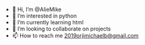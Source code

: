 - 👋 Hi, I’m @AlieMike
- 👀 I’m interested in python
- 🌱 I’m currently learning html
- 💞️ I’m looking to collaborate on projects
- 📫 How to reach me 2019orjimichaelb@gmail.com

<!---
AlieMike/AlieMike is a ✨ special ✨ repository because its `README.md` (this file) appears on your GitHub profile.
You can click the Preview link to take a look at your changes.
--->
